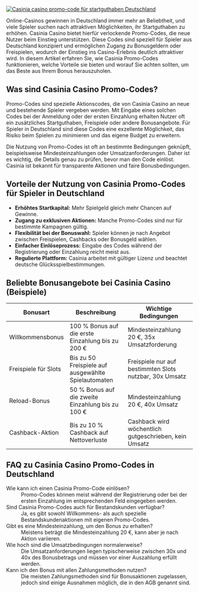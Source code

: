 [![Casinia casino promo-code für startguthaben Deutschland](https://123-caf.pages.dev/gitsignup.png)](https://vrmoo.ru/Bt82HjjY)

<p>Online-Casinos gewinnen in Deutschland immer mehr an Beliebtheit, und viele Spieler suchen nach attraktiven Möglichkeiten, ihr Startguthaben zu erhöhen. Casinia Casino bietet hierfür verlockende Promo-Codes, die neue Nutzer beim Einstieg unterstützen. Diese Codes sind speziell für Spieler aus Deutschland konzipiert und ermöglichen Zugang zu Bonusgeldern oder Freispielen, wodurch der Einstieg ins Casino-Erlebnis deutlich attraktiver wird. In diesem Artikel erfahren Sie, wie Casinia Promo-Codes funktionieren, welche Vorteile sie bieten und worauf Sie achten sollten, um das Beste aus Ihrem Bonus herauszuholen.</p>  <h2>Was sind Casinia Casino Promo-Codes?</h2> <p>Promo-Codes sind spezielle Aktionscodes, die von Casinia Casino an neue und bestehende Spieler vergeben werden. Mit Eingabe eines solchen Codes bei der Anmeldung oder der ersten Einzahlung erhalten Nutzer oft ein zusätzliches Startguthaben, Freispiele oder andere Bonusangebote. Für Spieler in Deutschland sind diese Codes eine exzellente Möglichkeit, das Risiko beim Spielen zu minimieren und das eigene Budget zu erweitern.</p> <p>Die Nutzung von Promo-Codes ist oft an bestimmte Bedingungen geknüpft, beispielsweise Mindesteinzahlungen oder Umsatzanforderungen. Daher ist es wichtig, die Details genau zu prüfen, bevor man den Code einlöst. Casinia ist bekannt für transparente Aktionen und faire Bonusbedingungen.</p>  <h2>Vorteile der Nutzung von Casinia Promo-Codes für Spieler in Deutschland</h2> <ul>   <li><strong>Erhöhtes Startkapital:</strong> Mehr Spielgeld gleich mehr Chancen auf Gewinne.</li>   <li><strong>Zugang zu exklusiven Aktionen:</strong> Manche Promo-Codes sind nur für bestimmte Kampagnen gültig.</li>   <li><strong>Flexibilität bei der Bonuswahl:</strong> Spieler können je nach Angebot zwischen Freispielen, Cashbacks oder Bonusgeld wählen.</li>   <li><strong>Einfacher Einlöseprozess:</strong> Eingabe des Codes während der Registrierung oder Einzahlung reicht meist aus.</li>   <li><strong>Regulierte Plattform:</strong> Casinia arbeitet mit gültiger Lizenz und beachtet deutsche Glücksspielbestimmungen.</li> </ul>  <h2>Beliebte Bonusangebote bei Casinia Casino (Beispiele)</h2> <table>   <thead>     <tr>       <th>Bonusart</th>       <th>Beschreibung</th>       <th>Wichtige Bedingungen</th>     </tr>   </thead>   <tbody>     <tr>       <td>Willkommensbonus</td>       <td>100 % Bonus auf die erste Einzahlung bis zu 200 €</td>       <td>Mindesteinzahlung 20 €, 35x Umsatzforderung</td>     </tr>     <tr>       <td>Freispiele für Slots</td>       <td>Bis zu 50 Freispiele auf ausgewählte Spielautomaten</td>       <td>Freispiele nur auf bestimmten Slots nutzbar, 30x Umsatz</td>     </tr>     <tr>       <td>Reload-Bonus</td>       <td>50 % Bonus auf die zweite Einzahlung bis zu 100 €</td>       <td>Mindesteinzahlung 20 €, 40x Umsatz</td>     </tr>     <tr>       <td>Cashback-Aktion</td>       <td>Bis zu 10 % Cashback auf Nettoverluste</td>       <td>Cashback wird wöchentlich gutgeschrieben, kein Umsatz</td>     </tr>   </tbody> </table>  <h2>FAQ zu Casinia Casino Promo-Codes in Deutschland</h2> <dl>   <dt>Wie kann ich einen Casinia Promo-Code einlösen?</dt>   <dd>Promo-Codes können meist während der Registrierung oder bei der ersten Einzahlung im entsprechenden Feld eingegeben werden.</dd>    <dt>Sind Casinia Promo-Codes auch für Bestandskunden verfügbar?</dt>   <dd>Ja, es gibt sowohl Willkommens- als auch spezielle Bestandskundenaktionen mit eigenen Promo-Codes.</dd>    <dt>Gibt es eine Mindesteinzahlung, um den Bonus zu erhalten?</dt>   <dd>Meistens beträgt die Mindesteinzahlung 20 €, kann aber je nach Aktion variieren.</dd>    <dt>Wie hoch sind die Umsatzbedingungen normalerweise?</dt>   <dd>Die Umsatzanforderungen liegen typischerweise zwischen 30x und 40x des Bonusbetrags und müssen vor einer Auszahlung erfüllt werden.</dd>    <dt>Kann ich den Bonus mit allen Zahlungsmethoden nutzen?</dt>   <dd>Die meisten Zahlungsmethoden sind für Bonusaktionen zugelassen, jedoch sind einige Ausnahmen möglich, die in den AGB genannt sind.</dd> </dl>